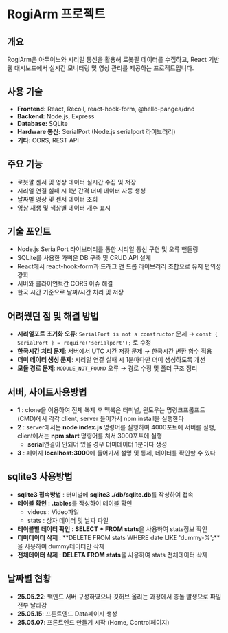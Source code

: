 # RogiArm 프로젝트

## 개요  
RogiArm은 아두이노와 시리얼 통신을 활용해 로봇팔 데이터를 수집하고, React 기반 웹 대시보드에서 실시간 모니터링 및 영상 관리를 제공하는 프로젝트입니다.

## 사용 기술  
- **Frontend:** React, Recoil, react-hook-form, @hello-pangea/dnd  
- **Backend:** Node.js, Express  
- **Database:** SQLite  
- **Hardware 통신:** SerialPort (Node.js serialport 라이브러리)  
- **기타:** CORS, REST API  

## 주요 기능  
- 로봇팔 센서 및 영상 데이터 실시간 수집 및 저장  
- 시리얼 연결 실패 시 1분 간격 더미 데이터 자동 생성  
- 날짜별 영상 및 센서 데이터 조회  
- 영상 재생 및 색상별 데이터 개수 표시  

## 기술 포인트  
- Node.js SerialPort 라이브러리를 통한 시리얼 통신 구현 및 오류 핸들링  
- SQLite를 사용한 가벼운 DB 구축 및 CRUD API 설계  
- React에서 react-hook-form과 드래그 앤 드롭 라이브러리 조합으로 유저 편의성 강화  
- 서버와 클라이언트간 CORS 이슈 해결  
- 한국 시간 기준으로 날짜/시간 처리 및 저장  

## 어려웠던 점 및 해결 방법  
- **시리얼포트 초기화 오류**: `SerialPort is not a constructor` 문제 → `const { SerialPort } = require('serialport');` 로 수정  
- **한국시간 처리 문제**: 서버에서 UTC 시간 저장 문제 → 한국시간 변환 함수 적용  
- **더미 데이터 생성 문제**: 시리얼 연결 실패 시 1분마다만 더미 생성하도록 개선  
- **모듈 경로 문제**: `MODULE_NOT_FOUND` 오류 → 경로 수정 및 폴더 구조 정리

## 서버, 사이트사용방법
- **1** : clone을 이용하여 전체 복제 후 맥북은 터미널, 윈도우는 명령크프롬프트(CMD)에서 각각 client, server 들어가서 npm install을 실행한다
- **2** : server에서는 **node index.js** 명령어를 실행하여 4000포트에 서버를 실행, client에서는 **npm start** 명령어를 쳐서 3000포트에 실행
    - **serial**연결이 안되어 있을 경우 더미데이터 1분마다 생성
- **3** : 페이지 **localhost:3000**에 들어가서 설명 및 통제, 데이터를 확인할 수 있다

## sqlite3 사용방법
- **sqlite3 접속방법** : 터미널에 **sqlite3 ./db/sqlite.db**를 작성하여 접속
- **테이블 확인** : **.tables**를 작성하여 테이블 확인 
    - videos : Video파일
    - stats : 상자 데이터 및 날짜 파일
- **테이블별 데이터 확인** : **SELECT * FROM stats**을 사용하여 stats정보 확인
- **더미데이터 삭제** : **DELETE FROM stats WHERE date LIKE 'dummy-%';**을 사용하여 dummy데이터만 삭제
- **전체데이터 삭제** : **DELETA FROM stats**을 사용하여 stats 전체데이터 삭제


## 날짜별 현황
- **25.05.22**: 백엔드 서버 구성하였으나 깃허브 올리는 과정에서 충돌 발생으로 파일 전부 날라감
- **25.05.15**: 프론트엔드 Data페이지 생성
- **25.05.07**: 프론트엔드 만들기 시작 (Home, Control페이지)